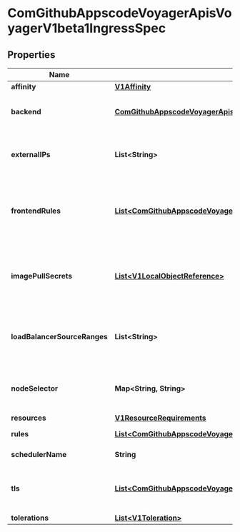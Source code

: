 
# ComGithubAppscodeVoyagerApisVoyagerV1beta1IngressSpec

## Properties
Name | Type | Description | Notes
------------ | ------------- | ------------- | -------------
**affinity** | [**V1Affinity**](V1Affinity.md) | If specified, the pod&#39;s scheduling constraints |  [optional]
**backend** | [**ComGithubAppscodeVoyagerApisVoyagerV1beta1HTTPIngressBackend**](ComGithubAppscodeVoyagerApisVoyagerV1beta1HTTPIngressBackend.md) | A default backend capable of servicing requests that don&#39;t match any rule. At least one of &#39;backend&#39; or &#39;rules&#39; must be specified. This field is optional to allow the loadbalancer controller or defaulting logic to specify a global default. |  [optional]
**externalIPs** | **List&lt;String&gt;** | externalIPs is a list of IP addresses for which nodes in the cluster will also accept traffic for this service.  These IPs are not managed by Kubernetes.  The user is responsible for ensuring that traffic arrives at a node with this IP.  A common example is external load-balancers that are not part of the Kubernetes system. |  [optional]
**frontendRules** | [**List&lt;ComGithubAppscodeVoyagerApisVoyagerV1beta1FrontendRule&gt;**](ComGithubAppscodeVoyagerApisVoyagerV1beta1FrontendRule.md) | Frontend rules specifies a set of rules that should be applied in HAProxy frontend configuration. The set of keywords are from here https://cbonte.github.io/haproxy-dconv/1.7/configuration.html#4.1 Only frontend sections can be applied here. It is up to user to provide valid set of rules. This allows acls or other options in frontend sections in HAProxy config. Frontend rules will be mapped with Ingress Rules according to port. |  [optional]
**imagePullSecrets** | [**List&lt;V1LocalObjectReference&gt;**](V1LocalObjectReference.md) | ImagePullSecrets is an optional list of references to secrets in the same namespace to use for pulling any of the images used by this PodSpec. If specified, these secrets will be passed to individual puller implementations for them to use. For example, in the case of docker, only DockerConfig type secrets are honored. More info: https://kubernetes.io/docs/concepts/containers/images#specifying-imagepullsecrets-on-a-pod |  [optional]
**loadBalancerSourceRanges** | **List&lt;String&gt;** | Optional: If specified and supported by the platform, this will restrict traffic through the cloud-provider load-balancer will be restricted to the specified client IPs. This field will be ignored if the cloud-provider does not support the feature. https://kubernetes.io/docs/tasks/access-application-cluster/configure-cloud-provider-firewall/ |  [optional]
**nodeSelector** | **Map&lt;String, String&gt;** | NodeSelector is a selector which must be true for the pod to fit on a node. Selector which must match a node&#39;s labels for the pod to be scheduled on that node. More info: https://kubernetes.io/docs/concepts/configuration/assign-pod-node/ |  [optional]
**resources** | [**V1ResourceRequirements**](V1ResourceRequirements.md) | Compute Resources required by the sidecar container. |  [optional]
**rules** | [**List&lt;ComGithubAppscodeVoyagerApisVoyagerV1beta1IngressRule&gt;**](ComGithubAppscodeVoyagerApisVoyagerV1beta1IngressRule.md) | A list of host rules used to configure the Ingress. If unspecified, or no rule matches, all traffic is sent to the default backend. |  [optional]
**schedulerName** | **String** | If specified, the pod will be dispatched by specified scheduler. If not specified, the pod will be dispatched by default scheduler. |  [optional]
**tls** | [**List&lt;ComGithubAppscodeVoyagerApisVoyagerV1beta1IngressTLS&gt;**](ComGithubAppscodeVoyagerApisVoyagerV1beta1IngressTLS.md) | TLS is the TLS configuration. Currently the Ingress only supports a single TLS port, 443, and assumes TLS termination. If multiple members of this list specify different hosts, they will be multiplexed on the same port according to the hostname specified through the SNI TLS extension. |  [optional]
**tolerations** | [**List&lt;V1Toleration&gt;**](V1Toleration.md) | If specified, the pod&#39;s tolerations. |  [optional]



